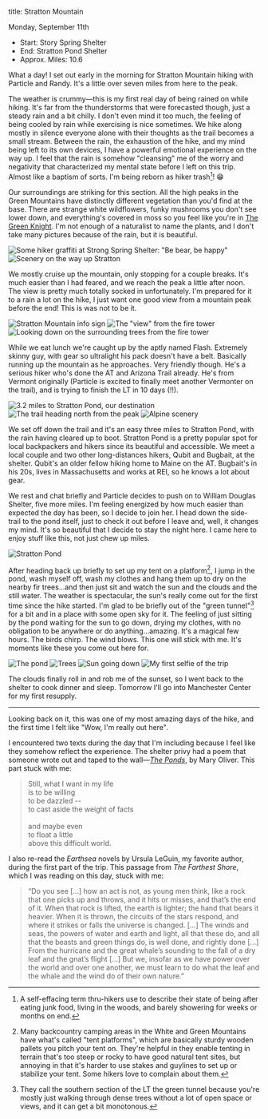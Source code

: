 title: Stratton Mountain

Monday, September 11th

- Start: Story Spring Shelter
- End: Stratton Pond Shelter
- Approx. Miles: 10.6

What a day! I set out early in the morning for Stratton Mountain hiking with Particle and Randy. It's a little over seven miles from here to the peak.

The weather is crummy—this is my first real day of being rained on while hiking. It's far from the thunderstorms that were forecasted though, just a steady rain and a bit chilly. I don't even mind it too much, the feeling of being cooled by rain while exercising is nice sometimes. We hike along mostly in silence everyone alone with their thoughts as the trail becomes a small stream. Between the rain, the exhaustion of the hike, and my mind being left to its own devices, I have a powerful emotional experience on the way up. I feel that the rain is somehow "cleansing" me of the worry and negativity that characterized my mental state before I left on this trip. Almost like a baptism of sorts. I'm being reborn as hiker trash[^1]! 😁

Our surroundings are striking for this section. All the high peaks in the Green Mountains have distinctly different vegetation than you'd find at the base. There are strange white wildflowers, funky mushrooms you don't see lower down, and everything's covered in moss so you feel like you're in [The Green Knight](https://en.wikipedia.org/wiki/The_Green_Knight_(film)). I'm not enough of a naturalist to name the plants, and I don't take many pictures because of the rain, but it is beautiful.

![Some hiker graffiti at Strong Spring Shelter: "Be bear, be happy"](/assets/images/hiking/lt23/day4/be_bear.jpeg)
![Scenery on the way up Stratton](/assets/images/hiking/lt23/day4/stream.jpeg)

We mostly cruise up the mountain, only stopping for a couple breaks. It's much easier than I had feared, and we reach the peak a little after noon. The view is pretty much totally socked in unfortunately. I'm prepared for it to a rain a lot on the hike, I just want one good view from a mountain peak before the end! This is was not to be it.

![Stratton Mountain info sign](/assets/images/hiking/lt23/day4/sign.jpeg)
![The "view" from the fire tower](/assets/images/hiking/lt23/day4/fog.jpeg)
![Looking down on the surrounding trees from the fire tower](/assets/images/hiking/lt23/day4/down.jpeg)

While we eat lunch we're caught up by the aptly named Flash. Extremely skinny guy, with gear so ultralight his pack doesn't have a belt. Basically running up the mountain as he approaches. Very friendly though. He's a serious hiker who's done the AT and Arizona Trail already. He's from Vermont originally (Particle is excited to finally meet another Vermonter on the trail), and is trying to finish the LT in 10 days (!!).

![3.2 miles to Stratton Pond, our destination](/assets/images/hiking/lt23/day4/trailhead_sign.jpeg)
![The trail heading north from the peak](/assets/images/hiking/lt23/day4/trail_into_woods.jpeg)
![Alpine scenery](/assets/images/hiking/lt23/day4/scenery.jpeg)

We set off down the trail and it's an easy three miles to Stratton Pond, with the rain having cleared up to boot. Stratton Pond is a pretty popular spot for local backpackers and hikers since its beautiful and accessible. We meet a local couple and two other long-distances hikers, Qubit and Bugbait, at the shelter. Qubit's an older fellow hiking home to Maine on the AT. Bugbait's in his 20s, lives in Massachusetts and works at REI, so he knows a lot about gear.

We rest and chat briefly and Particle decides to push on to William Douglas Shelter, five more miles. I'm feeling energized by how much easier than expected the day has been, so I decide to join her. I head down the side-trail to the pond itself, just to check it out before I leave and, well, it changes my mind. It's so beautiful that I decide to stay the night here. I came here to enjoy stuff like this, not just chew up miles.

![Stratton Pond](/assets/images/hiking/lt23/day4/pond.jpeg)

After heading back up briefly to set up my tent on a platform[^2], I jump in the pond, wash myself off, wash my clothes and hang them up to dry on the nearby fir trees...and then just sit and watch the sun and the clouds and the still water. The weather is spectacular, the sun's really come out for the first time since the hike started. I'm glad to be briefly out of the "green tunnel"[^3] for a bit and in a place with some open sky for it. The feeling of just sitting by the pond waiting for the sun to go down, drying my clothes, with no obligation to be anywhere or do anything...amazing. It's a magical few hours. The birds chirp. The wind blows. This one will stick with me. It's moments like these you come out here for.

![The pond](/assets/images/hiking/lt23/day4/pond_wide.jpeg)
![Trees](/assets/images/hiking/lt23/day4/pond_trees.jpeg)
![Sun going down](/assets/images/hiking/lt23/day4/sunset.jpeg)
![My first selfie of the trip](/assets/images/hiking/lt23/day4/selfie.jpeg)

The clouds finally roll in and rob me of the sunset, so I went back to the shelter to cook dinner and sleep. Tomorrow I'll go into Manchester Center for my first resupply.

----

Looking back on it, this was one of my most amazing days of the hike, and the first time I felt like "Wow, I'm really out here".

I encountered two texts during the day that I'm including because I feel like they somehow reflect the experience. The shelter privy had a poem that someone wrote out and taped to the wall—[*The Ponds*](https://www.best-poems.net/mary_oliver/the_ponds.html), by Mary Oliver. This part stuck with me:


<blockquote>
<p>
Still, what I want in my life<br/>
is to be willing<br/>
to be dazzled --<br/>
to cast aside the weight of facts<br/>
<br/>
and maybe even<br/>
to float a little<br/>
above this difficult world.<br/>
</p>
</blockquote>

I also re-read the *Earthsea* novels by Ursula LeGuin, my favorite author, during the first part of the trip. This passage from *The Farthest Shore*, which I was reading on this day, stuck with me:

> “Do you see [...] how an act is not, as young men think, like a rock that one picks up and throws, and it hits or misses, and that’s the end of it. When that rock is lifted, the earth is lighter; the hand that bears it heavier. When it is thrown, the circuits of the stars respond, and where it strikes or falls the universe is changed. [...] The winds and seas, the powers of water and earth and light, all that these do, and all that the beasts and green things do, is well done, and rightly done [...] From the hurricane and the great whale’s sounding to the fall of a dry leaf and the gnat’s flight [...] But we, insofar as we have power over the world and over one another, we must learn to do what the leaf and the whale and the wind do of their own nature.”


[^1]: A self-effacing term thru-hikers use to describe their state of being after eating junk food, living in the woods, and barely showering for weeks or months on end.
[^2]: Many backcountry camping areas in the White and Green Mountains have what's called "tent platforms", which are basically sturdy wooden pallets you pitch your tent on. They're helpful in they enable tenting in terrain that's too steep or rocky to have good natural tent sites, but annoying in that it's harder to use stakes and guylines to set up or stabilize your tent. Some hikers love to complain about them.
[^3]: They call the southern section of the LT the green tunnel because you're mostly just walking through dense trees without a lot of open space or views, and it can get a bit monotonous.
